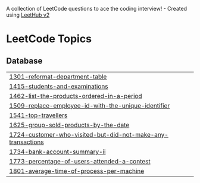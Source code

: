 A collection of LeetCode questions to ace the coding interview! - Created using [LeetHub v2](https://github.com/arunbhardwaj/LeetHub-2.0)
<!---LeetCode Topics Start-->
# LeetCode Topics
## Database
|  |
| ------- |
| [1301-reformat-department-table](https://github.com/dickysapu/leetCode/tree/master/1301-reformat-department-table) |
| [1415-students-and-examinations](https://github.com/dickysapu/leetCode/tree/master/1415-students-and-examinations) |
| [1462-list-the-products-ordered-in-a-period](https://github.com/dickysapu/leetCode/tree/master/1462-list-the-products-ordered-in-a-period) |
| [1509-replace-employee-id-with-the-unique-identifier](https://github.com/dickysapu/leetCode/tree/master/1509-replace-employee-id-with-the-unique-identifier) |
| [1541-top-travellers](https://github.com/dickysapu/leetCode/tree/master/1541-top-travellers) |
| [1625-group-sold-products-by-the-date](https://github.com/dickysapu/leetCode/tree/master/1625-group-sold-products-by-the-date) |
| [1724-customer-who-visited-but-did-not-make-any-transactions](https://github.com/dickysapu/leetCode/tree/master/1724-customer-who-visited-but-did-not-make-any-transactions) |
| [1734-bank-account-summary-ii](https://github.com/dickysapu/leetCode/tree/master/1734-bank-account-summary-ii) |
| [1773-percentage-of-users-attended-a-contest](https://github.com/dickysapu/leetCode/tree/master/1773-percentage-of-users-attended-a-contest) |
| [1801-average-time-of-process-per-machine](https://github.com/dickysapu/leetCode/tree/master/1801-average-time-of-process-per-machine) |
<!---LeetCode Topics End-->